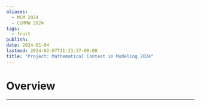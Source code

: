 ```yaml
---
aliases:
  - MCM 2024
  - CUMMW 2024
tags:
  - fruit
publish: 
date: 2024-01-04
lastmod: 2024-02-07T11:23:37-08:00
title: "Project: Mathematical Contest in Modeling 2024"
---
```

# Overview

---
